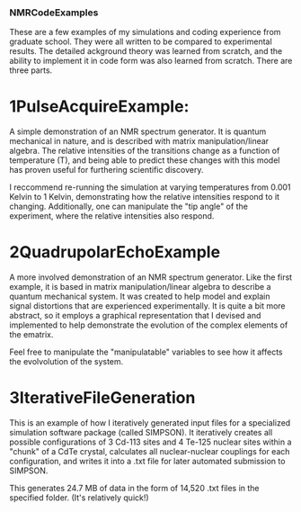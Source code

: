 ### NMRCodeExamples ###
These are a few examples of my simulations and coding experience from graduate school.  They were all written to be compared to experimental results.  The detailed ackground theory was learned from scratch, and the ability to implement it in code form was also learned from scratch.  There are three parts.

# 1PulseAcquireExample: 
A simple demonstration of an NMR spectrum generator.  It is quantum mechanical in nature, and is described with matrix manipulation/linear algebra. The relative intensities of the transitions change as a function of temperature (T), and being able to predict these changes with this model has proven useful for furthering scientific discovery.

I reccommend re-running the simulation at varying temperatures from 0.001 Kelvin to 1 Kelvin, demonstrating how the relative intensities respond to it changing.
Additionally, one can manipulate the "tip angle" of the experiment, where the relative intensities also respond.

# 2QuadrupolarEchoExample
A more involved demonstration of an NMR spectrum generator.  Like the first example, it is based in matrix manipulation/linear algebra to describe a quantum mechanical system.  It was created to help model and explain signal distortions that are experienced experimentally.  It is quite a bit more abstract, so it employs a graphical representation that I devised and implemented to help demonstrate the evolution of the complex elements of the ematrix.

Feel free to manipulate the "manipulatable" variables to see how it affects the evolvolution of the system.

# 3IterativeFileGeneration
This is an example of how I iteratively generated input files for a specialized simulation software package (called SIMPSON).  It iteratively creates all possible configurations of 3 Cd-113 sites and 4 Te-125 nuclear sites within a "chunk" of a CdTe crystal, calculates all nuclear-nuclear couplings for each configuration, and writes it into a .txt file for later automated submission to SIMPSON. 

This generates 24.7 MB of data in the form of 14,520 .txt files in the specified folder.  (It's relatively quick!)

